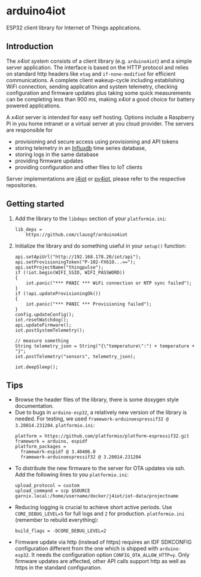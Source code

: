 # arduino4iot

ESP32 client library for Internet of Things applications.

## Introduction

The *x4iot system* consists of a client library (e.g. `arduino4iot`) and a simple server application. The interface is based on the HTTP protocol and relies on standard http headers like `etag` and `if-none-modified` for efficient communications. A complete client wakeup-cycle including establishing WiFi connection, sending application and system telemetry, checking configuration and firmware updates plus taking some quick measurements can be completing less than 900 ms, making *x4iot* a good choice for battery powered applications.

A *x4iot* server is intended for easy self hosting. Options include a Raspberry Pi in you home intranet or a virtual server at you cloud provider. The servers are responsible for
- provisioning and secure access using provisioning and API tokens
- storing telemetry in an [Influxdb](https://docs.influxdata.com/influxdb/v2/) time series database,
- storing logs in the same database
- providing firmware updates
- providing configuration and other files to IoT clients

Server implementations are [j4iot](https://github.com/clausgf/j4iot) or [py4iot](https://github.com/clausgf/py4iot), please refer to the respective repositories. 


## Getting started

1. Add the library to the `libdeps` section of your `platformio.ini`:
   ```
   lib_deps =
       https://github.com/clausgf/arduino4iot
   ```
1. Initialize the library and do something useful in your `setup()` function:
    ```
    api.setApiUrl("http://192.168.178.20/iot/api");
    api.setProvisioningToken("P-102-FX61O...==");
    api.setProjectName("thingpulse");
    if (!iot.begin(WIFI_SSID, WIFI_PASSWORD))
    {
        iot.panic("*** PANIC *** WiFi connection or NTP sync failed");
    }
    if (!api.updateProvisioningOk())
    {
        iot.panic("*** PANIC *** Provisioning failed");
    }
    config.updateConfig();
    iot.resetWatchdog();
    api.updateFirmware();
    iot.postSystemTelemetry();

    // measure something
    String telemetry_json = String("{\"temperature\":") + temperature + "}";
    iot.postTelemetry("sensors", telemetry_json);

    iot.deepSleep();
    ```

## Tips
- Browse the header files of the library, there is some doxygen style documentation.
- Due to bugs in `arduino-esp32`, a relatively new version of the library is needed. For testing, we used `framework-arduinoespressif32 @ 3.20014.231204`. `platformio.ini`:
  ```
  platform = https://github.com/platformio/platform-espressif32.git
  framework = arduino, espidf
  platform_packages =
    framework-espidf @ 3.40406.0
    framework-arduinoespressif32 @ 3.20014.231204
  ```
- To distribute the new firmware to the server for OTA updates via ssh. Add the following lines to you `platformio.ini`:
  ```
  upload_protocol = custom
  upload_command = scp $SOURCE garnix.local:/home/username/docker/j4iot/iot-data/projectname
  ```
- Reducing logging is crucial to achieve short active periods. Use `CORE_DEBUG_LEVEL=5` for full logs and `2` for production. `platformio.ini` (remember to rebuild everything):
  ```
  build_flags = -DCORE_DEBUG_LEVEL=2
  ```
- Firmware update via http (instead of https) requires an IDF SDKCONFIG configuration different from the one which is shipped with `arduino-esp32`. It needs the configuration option `CONFIG_OTA_ALLOW_HTTP=y`. Only firmware updates are affected, other API calls support http as well as https in the standard configuration.
